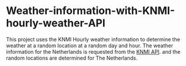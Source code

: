 # Weather-information-with-KNMI-hourly-weather-API
This project uses the KNMI Hourly weather information to determine the weather at a random location at a random day and hour. The weather information for the Netherlands is requested from the [KNMI API](https://www.knmi.nl/kennis-en-datacentrum/achtergrond/data-ophalen-vanuit-een-script). and the random locations are determined for The Netherlands.
